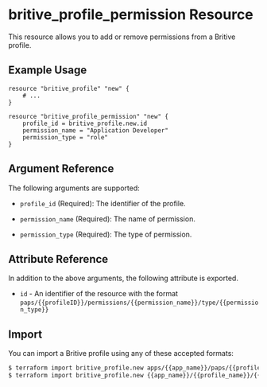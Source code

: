 # britive_profile_permission Resource

This resource allows you to add or remove permissions from a Britive profile.

## Example Usage

```hcl
resource "britive_profile" "new" {
    # ...
}

resource "britive_profile_permission" "new" {
    profile_id = britive_profile.new.id
    permission_name = "Application Developer"
    permission_type = "role"
}
```

## Argument Reference

The following arguments are supported:

* `profile_id` (Required): The identifier of the profile.

* `permission_name` (Required): The name of permission.

* `permission_type` (Required): The type of permission.

## Attribute Reference

In addition to the above arguments, the following attribute is exported.

* `id` - An identifier of the resource with the format `paps/{{profileID}}/permissions/{{permission_name}}/type/{{permission_type}}`

## Import

You can import a Britive profile using any of these accepted formats:

```sh
$ terraform import britive_profile.new apps/{{app_name}}/paps/{{profile_name}}/permissions/{{permission_name}}/type/{{permission_type}}
$ terraform import britive_profile.new {{app_name}}/{{profile_name}}/{{permission_name}}/{{permission_type}}
```